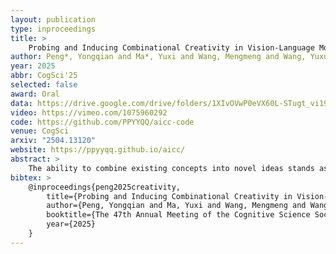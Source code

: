 ```yaml
---
layout: publication
type: inproceedings
title: >
    Probing and Inducing Combinational Creativity in Vision-Language Models
author: Peng*, Yongqian and Ma*, Yuxi and Wang, Mengmeng and Wang, Yuxuan and Wang, Yizhou and Zhang, Chi and Zhu#, Yixin and Zheng#, Zilong
year: 2025
abbr: CogSci'25
selected: false
award: Oral
data: https://drive.google.com/drive/folders/1XIvOVwP0eVX60L-STugt_vi19Q_kAEMW
video: https://vimeo.com/1075960292
code: https://github.com/PPYYQQ/aicc-code
venue: CogSci
arxiv: "2504.13120"
website: https://ppyyqq.github.io/aicc/
abstract: >
    The ability to combine existing concepts into novel ideas stands as a fundamental hallmark of human intelligence. Recent advances in VLMs like GPT-4V and DALLE-3 have sparked debate about whether their outputs reflect combinational creativity---defined by M. A. Boden(1998) as synthesizing novel ideas through combining existing concepts---or sophisticated pattern matching of training data. Drawing inspiration from cognitive science, we investigate the combinational creativity of VLMs from the lens of concept blending. We propose the Identification-Explanation-Implication(IEI) framework, which decomposes creative processes into three levels: identifying input spaces, extracting shared attributes, and deriving novel semantic implications. To validate this framework, we curate CreativeMashup, a high-quality dataset of 666 artist-generated visual mashups annotated according to the IEI framework. Through extensive experiments, we demonstrate that in comprehension tasks, best VLMs have surpassed average human performance while falling short of expert-level understanding; in generation tasks, incorporating our IEI framework into the generation pipeline significantly enhances the creative quality of VLMs outputs. Our findings establish both a theoretical foundation for evaluating artificial creativity and practical guidelines for improving creative generation in VLMs.
bibtex: >
    @inproceedings{peng2025creativity,
        title={Probing and Inducing Combinational Creativity in Vision-Language Models},
        author={Peng, Yongqian and Ma, Yuxi and Wang, Mengmeng and Wang, Yuxuan and Wang, Yizhou and Zhang, Chi and Zhu, Yixin and Zheng, Zilong},
        booktitle={The 47th Annual Meeting of the Cognitive Science Society (CogSci)},
        year={2025}
    }
---
```

